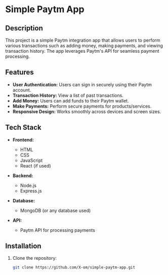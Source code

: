 # Simple Paytm App

## Description

This project is a simple Paytm integration app that allows users to perform various transactions such as adding money, making payments, and viewing transaction history. The app leverages Paytm's API for seamless payment processing.

## Features

- **User Authentication:** Users can sign in securely using their Paytm account.
- **Transaction History:** View a list of past transactions.
- **Add Money:** Users can add funds to their Paytm wallet.
- **Make Payments:** Perform secure payments for products/services.
- **Responsive Design:** Works smoothly across devices and screen sizes.

## Tech Stack

- **Frontend:**
  - HTML
  - CSS
  - JavaScript
  - React (if used)
  
- **Backend:**
  - Node.js
  - Express.js
  
- **Database:**
  - MongoDB (or any database used)
  
- **API:**
  - Paytm API for processing payments
  
## Installation

1. Clone the repository:

   ```bash
   git clone https://github.com/X-om/simple-paytm-app.git
